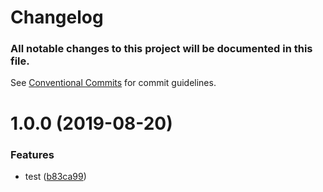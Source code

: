 # Changelog 

 ### All notable changes to this project will be documented in this file.
See [Conventional Commits](https://conventionalcommits.org) for commit guidelines.

# 1.0.0 (2019-08-20)


### Features

* test ([b83ca99](https://github.com/ATiltedTree/projectbot/commit/b83ca99))
